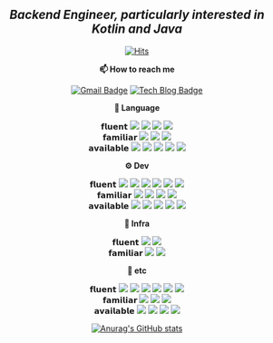 
<div align=center>

<h2>
<em>Backend Engineer, particularly interested in Kotlin and Java</em>
</h2>
	
  [![Hits](https://hits.seeyoufarm.com/api/count/incr/badge.svg?url=https%3A%2F%2Fgithub.com%2Fjeongwon-iee&count_bg=%23336DC7&title_bg=%23555555&icon=&icon_color=%23E7E7E7&title=hits&edge_flat=false)](https://hits.seeyoufarm.com)

<strong>
📫 How to reach me
</strong>
	
[![Gmail Badge](https://img.shields.io/badge/Gmail-d14836?style=round-square&logo=Gmail&logoColor=white&link=mailto:jeongwon.be@gmail.com)](mailto:jeongwon.be@gmail.com) [![Tech Blog Badge](http://img.shields.io/badge/-Tech%20blog-black?style=round-square&logo=github&link=https://velog.io/@lychee/)](https://velog.io/@lychee)

<strong>
🔩 Language
</strong>
	
𝗳𝗹𝘂𝗲𝗻𝘁
<img src="https://img.shields.io/badge/Java-007396?style=round-square&logo=Java&logoColor=white"/> 
<img src="https://img.shields.io/badge/Kotlin-7f52ff?style=round-square&logo=Kotlin&logoColor=white"/> 
<img src="https://img.shields.io/badge/Go-00ADD8?style=round-square&logo=Go&logoColor=white"/> 
<img src="https://img.shields.io/badge/C-A8B9CC?style=round-square&logo=C&logoColor=white"/>  
𝗳𝗮𝗺𝗶𝗹𝗶𝗮𝗿 
<img src="https://img.shields.io/badge/C%20Sharp-239120?style=round-square&logo=C%20Sharp&logoColor=white"/> 
<img src="https://img.shields.io/badge/C++-00599C?style=round-square&logo=C%2B%2B&logoColor=white"/> 
<img src="https://img.shields.io/badge/Python-3766AB?style=round-square&logo=Python&logoColor=white"/>  
𝗮𝘃𝗮𝗶𝗹𝗮𝗯𝗹𝗲
<img src="https://img.shields.io/badge/Groovy-E25A1C?style=round-square&logo=Apache-Groovy&logoColor=white"/> 
<img src="https://img.shields.io/badge/Scala-DC322F?style=round-square&logo=Scala&logoColor=white"/> 
<img src="https://img.shields.io/badge/HTML-E34F26?style=round-square&logo=Html5&logoColor=white"/> 
<img src="https://img.shields.io/badge/CSS-1572B6?style=round-square&logo=Css3&logoColor=white"/> 
<img src="https://img.shields.io/badge/Javascript-F7DF12?style=round-square&logo=Javascript&logoColor=white"/>  

<strong>
⚙️ Dev
</strong>
	
𝗳𝗹𝘂𝗲𝗻𝘁
<img src="https://img.shields.io/badge/Linux-FCC624?style=round-square&logo=Linux&logoColor=white"/> 
<img src="https://img.shields.io/badge/Spring-6DB33F?style=round-square&logo=Spring&logoColor=white"/> 
<img src="https://img.shields.io/badge/JUnit5-25A162?style=round-square&logo=JUnit5&logoColor=white"/> 
<img src="https://img.shields.io/badge/Hibernate-59666C?style=round-square&logo=Hibernate&logoColor=white"/> 
<img src="https://img.shields.io/badge/Gradle-02303A?style=round-square&logo=Gradle&logoColor=white"/> 
<img src="https://img.shields.io/badge/MySQL-4479A1?style=round-square&logo=MySQL&logoColor=white"/>  
𝗳𝗮𝗺𝗶𝗹𝗶𝗮𝗿
<img src="https://img.shields.io/badge/Spring Batch-6DB33F?style=round-square&logo=Spring&logoColor=white"/> 
<img src="https://img.shields.io/badge/Spring Security-6DB33F?style=round-square&logo=Spring-Security&logoColor=white"/> 
<img src="https://img.shields.io/badge/Spark-E25A1C?style=round-square&logo=Apache-Spark&logoColor=white"/> 
<img src="https://img.shields.io/badge/NGINX-009639?style=round-square&logo=NGINX&logoColor=white"/>  
𝗮𝘃𝗮𝗶𝗹𝗮𝗯𝗹𝗲
<img src="https://img.shields.io/badge/Kafka-231F20?style=round-square&logo=Apache-Kafka&logoColor=white"/> 
<img src="https://img.shields.io/badge/Hadoop-66CCFF?style=round-square&logo=Apache-Hadoop&logoColor=white"/> 
<img src="https://img.shields.io/badge/Tomcat-F8DC75?style=round-square&logo=Apache-Tomcat&logoColor=white"/> 
<img src="https://img.shields.io/badge/Maven-C71A36?style=round-square&logo=Apache-Maven&logoColor=white"/> 
<img src="https://img.shields.io/badge/Vue.js-4FC08D?style=round-square&logo=Vue.js&logoColor=white"/>  

<strong>
🔗 Infra
</strong>
	
𝗳𝗹𝘂𝗲𝗻𝘁
<img src="https://img.shields.io/badge/Jenkins-D24939?style=round-square&logo=Jenkins&logoColor=white"/> 
<img src="https://img.shields.io/badge/Kubernetes-326CE5?style=round-square&logo=Kubernetes&logoColor=white"/>  
𝗳𝗮𝗺𝗶𝗹𝗶𝗮𝗿
<img src="https://img.shields.io/badge/Helm-0F1689?style=round-square&logo=Helm&logoColor=white"/> 
<img src="https://img.shields.io/badge/Docker-2496ED?style=round-square&logo=Docker&logoColor=white"/>  

<strong>
🔨 etc
</strong>
	
𝗳𝗹𝘂𝗲𝗻𝘁
<img src="https://img.shields.io/badge/Jacoco-ff9100?style=round-square&logo=Java&logoColor=white"/> 
<img src="https://img.shields.io/badge/SonarQube-4E9BCD?style=round-square&logo=SonarQube&logoColor=white"/> 
<img src="https://img.shields.io/badge/Git-F05032?style=round-square&logo=Git&logoColor=white"/> 
<img src="https://img.shields.io/badge/IntelliJ-000000?style=round-square&logo=IntelliJ-IDEA&logoColor=white"/> 
<img src="https://img.shields.io/badge/Jira-0052CC?style=round-square&logo=Jira&logoColor=white"/> 
<img src="https://img.shields.io/badge/Confluence-0052CC?style=round-square&logo=Confluence&logoColor=white"/>  
𝗳𝗮𝗺𝗶𝗹𝗶𝗮𝗿
<img src="https://img.shields.io/badge/XCode-147EFB?style=round-square&logo=XCode&logoColor=white"/> 
<img src="https://img.shields.io/badge/Android-3DDC84?style=round-square&logo=Android&logoColor=white"/> 
<img src="https://img.shields.io/badge/AWS-232F3E?style=round-square&logo=amazon-aws&logoColor=white"/>  
𝗮𝘃𝗮𝗶𝗹𝗮𝗯𝗹𝗲
<img src="https://img.shields.io/badge/Unity-FFFFFF?style=round-square&logo=Unity&logoColor=white"/> 
<img src="https://img.shields.io/badge/Jupyter-F37626?style=round-square&logo=Jupyter&logoColor=white"/> 
<img src="https://img.shields.io/badge/OpenCV-5C3EE8?style=round-square&logo=OpenCV&logoColor=white"/> 
<img src="https://img.shields.io/badge/Pytorch-EE4C2C?style=round-square&logo=Pytorch&logoColor=white"/>  


  [![Anurag's GitHub stats](https://github-readme-stats.vercel.app/api?username=jeongwon-iee&show_icons=true&theme=tokyonight)](https://github.com/anuraghazra/github-readme-stats)
	
</div>
